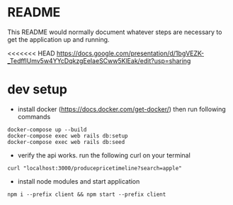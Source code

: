 # README

This README would normally document whatever steps are necessary to get the
application up and running.

<<<<<<< HEAD
https://docs.google.com/presentation/d/1bgVEZK-_TedfflUmv5w4YYcDqkzgEeIaeSCww5KlEak/edit?usp=sharing


# dev setup

* install docker (https://docs.docker.com/get-docker/)
then run following commands

```
docker-compose up --build
docker-compose exec web rails db:setup
docker-compose exec web rails db:seed
```
* verify the api works. run the following curl on your terminal

```
curl "localhost:3000/producepricetimeline?search=apple"
```

* install node modules and start application
```
npm i --prefix client && npm start --prefix client
```
